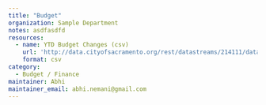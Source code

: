 ```yaml
---
title: "Budget"
organization: Sample Department
notes: asdfasdfd
resources:
  - name: YTD Budget Changes (csv)
    url: 'http://data.cityofsacramento.org/rest/datastreams/214111/data.csv'
    format: csv
category:
  - Budget / Finance
maintainer: Abhi
maintainer_email: abhi.nemani@gmail.com
---
```

